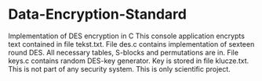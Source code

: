 # Data-Encryption-Standard
Implementation of DES encryption in C
This console application encrypts text contained in file tekst.txt.
File des.c contains implementation of sexteen round DES. All necessary tables, S-blocks and permutations are in.
File keys.c contains random DES-key generator. Key is stored in file klucze.txt.
This is not part of any security system. This is only scientific project.

